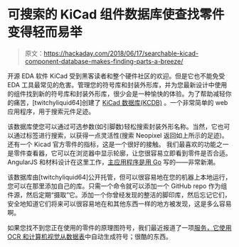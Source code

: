 # 可搜索的 KiCad 组件数据库使查找零件变得轻而易举

> 原文：<https://hackaday.com/2018/06/17/searchable-kicad-component-database-makes-finding-parts-a-breeze/>

开源 EDA 软件 KiCad 受到黑客读者和整个硬件社区的欢迎。但是它也不能免受 EDA 工具最常见的危害。管理您的符号库和封装外形库，并为您最新设计中使用的组件找到新的符号库和封装外形库，很少会是一种愉快的体验。为了帮助减轻你的痛苦，[twitchyliquid64]创建了 [KiCad 数据库(KCDB)](https://kcdb.ciphersink.net/) 。一个非常简单的 web 应用程序，用于搜索元件足迹。

该数据库使您可以通过可选参数(如引脚数)轻松搜索封装外形名称。当然，它也可以通过标签进行搜索，以获得一点灵活性(搜索 Neopixel 返回如上所示的足迹)。还有一个 Kicad 官方零件的指标，这是一个很好的接触。 我们最喜欢的功能之一是零件查看器，它可以在浏览器中显示轮廓，让您很容易立即看到零件是否合适。AngularJS 和材料设计在这里工作，[主应用程序是用 Go](https://github.com/twitchyliquid64/kcdb) 写的——非常新潮。

该数据库由[twitchyliquid64]公开托管，但可以很容易地在您的机器上本地运行，您可以在那里添加自己的库。只需一个命令就可以添加一个 GitHub repo 作为组件源，然后定期“摄取”它。添加一个你曾经发现的整洁的脚印库，然后忘记它们，安全地知道它们将来可以很容易地在和其他东西一样的地方被发现，这是多么容易啊。

如果您找不到您正在使用的零件的原理图符号，我们最近报道了一项[服务，它使用 OCR 和计算机视觉从数据表](https://hackaday.com/2018/06/12/computer-vision-for-pcb-layout/)中自动生成符号；很酷的东西。